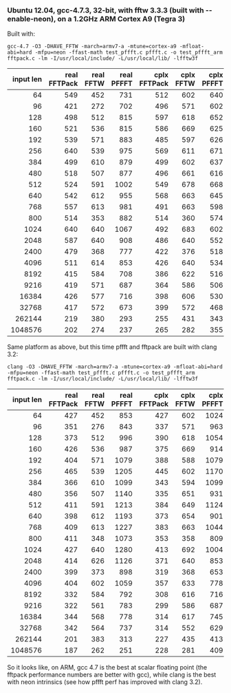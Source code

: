 
### Ubuntu 12.04, gcc-4.7.3, 32-bit, with fftw 3.3.3 (built with --enable-neon), on a 1.2GHz ARM Cortex A9 (Tegra 3)

Built with:

```
gcc-4.7 -O3 -DHAVE_FFTW -march=armv7-a -mtune=cortex-a9 -mfloat-abi=hard -mfpu=neon -ffast-math test_pffft.c pffft.c -o test_pffft_arm fftpack.c -lm -I/usr/local/include/ -L/usr/local/lib/ -lfftw3f
```

| input len |real FFTPack|  real FFTW | real PFFFT |cplx FFTPack|  cplx FFTW | cplx PFFFT |
|----------:|-----------:|-----------:|-----------:|-----------:|-----------:|-----------:|
|       64  |      549   |      452   |      731   |      512   |      602   |      640   |
|       96  |      421   |      272   |      702   |      496   |      571   |      602   |
|      128  |      498   |      512   |      815   |      597   |      618   |      652   |
|      160  |      521   |      536   |      815   |      586   |      669   |      625   |
|      192  |      539   |      571   |      883   |      485   |      597   |      626   |
|      256  |      640   |      539   |      975   |      569   |      611   |      671   |
|      384  |      499   |      610   |      879   |      499   |      602   |      637   |
|      480  |      518   |      507   |      877   |      496   |      661   |      616   |
|      512  |      524   |      591   |     1002   |      549   |      678   |      668   |
|      640  |      542   |      612   |      955   |      568   |      663   |      645   |
|      768  |      557   |      613   |      981   |      491   |      663   |      598   |
|      800  |      514   |      353   |      882   |      514   |      360   |      574   |
|     1024  |      640   |      640   |     1067   |      492   |      683   |      602   |
|     2048  |      587   |      640   |      908   |      486   |      640   |      552   |
|     2400  |      479   |      368   |      777   |      422   |      376   |      518   |
|     4096  |      511   |      614   |      853   |      426   |      640   |      534   |
|     8192  |      415   |      584   |      708   |      386   |      622   |      516   |
|     9216  |      419   |      571   |      687   |      364   |      586   |      506   |
|    16384  |      426   |      577   |      716   |      398   |      606   |      530   |
|    32768  |      417   |      572   |      673   |      399   |      572   |      468   |
|   262144  |      219   |      380   |      293   |      255   |      431   |      343   |
|  1048576  |      202   |      274   |      237   |      265   |      282   |      355   |

Same platform as above, but this time pffft and fftpack are built with clang 3.2:

```
clang -O3 -DHAVE_FFTW -march=armv7-a -mtune=cortex-a9 -mfloat-abi=hard -mfpu=neon -ffast-math test_pffft.c pffft.c -o test_pffft_arm fftpack.c -lm -I/usr/local/include/ -L/usr/local/lib/ -lfftw3f
```

| input len |real FFTPack|  real FFTW | real PFFFT |cplx FFTPack|  cplx FFTW | cplx PFFFT |
|----------:|-----------:|-----------:|-----------:|-----------:|-----------:|-----------:|
|       64  |      427   |      452   |      853   |      427   |      602   |     1024   |
|       96  |      351   |      276   |      843   |      337   |      571   |      963   |
|      128  |      373   |      512   |      996   |      390   |      618   |     1054   |
|      160  |      426   |      536   |      987   |      375   |      669   |      914   |
|      192  |      404   |      571   |     1079   |      388   |      588   |     1079   |
|      256  |      465   |      539   |     1205   |      445   |      602   |     1170   |
|      384  |      366   |      610   |     1099   |      343   |      594   |     1099   |
|      480  |      356   |      507   |     1140   |      335   |      651   |      931   |
|      512  |      411   |      591   |     1213   |      384   |      649   |     1124   |
|      640  |      398   |      612   |     1193   |      373   |      654   |      901   |
|      768  |      409   |      613   |     1227   |      383   |      663   |     1044   |
|      800  |      411   |      348   |     1073   |      353   |      358   |      809   |
|     1024  |      427   |      640   |     1280   |      413   |      692   |     1004   |
|     2048  |      414   |      626   |     1126   |      371   |      640   |      853   |
|     2400  |      399   |      373   |      898   |      319   |      368   |      653   |
|     4096  |      404   |      602   |     1059   |      357   |      633   |      778   |
|     8192  |      332   |      584   |      792   |      308   |      616   |      716   |
|     9216  |      322   |      561   |      783   |      299   |      586   |      687   |
|    16384  |      344   |      568   |      778   |      314   |      617   |      745   |
|    32768  |      342   |      564   |      737   |      314   |      552   |      629   |
|   262144  |      201   |      383   |      313   |      227   |      435   |      413   |
|  1048576  |      187   |      262   |      251   |      228   |      281   |      409   |

So it looks like, on ARM, gcc 4.7 is the best at scalar floating point
(the fftpack performance numbers are better with gcc), while clang is
the best with neon intrinsics (see how pffft perf has improved with
clang 3.2).

